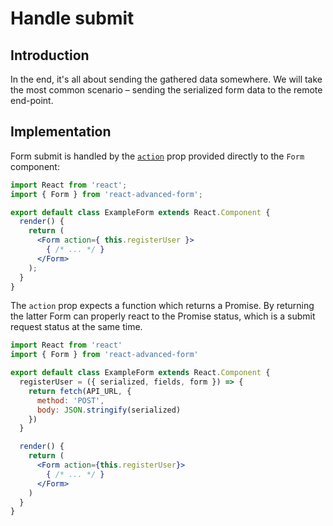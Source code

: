 # Handle submit

## Introduction

In the end, it's all about sending the gathered data somewhere. We will take the most common scenario – sending the serialized form data to the remote end-point.

## Implementation

Form submit is handled by the [`action`](../components/form/props/action.md) prop provided directly to the `Form` component:

```jsx
import React from 'react';
import { Form } from 'react-advanced-form';

export default class ExampleForm extends React.Component {
  render() {
    return (
      <Form action={ this.registerUser }>
        { /* ... */ }
      </Form>
    );
  }
}
```

The `action` prop expects a function which returns a Promise. By returning the latter Form can properly react to the Promise status, which is a submit request status at the same time.

```jsx
import React from 'react'
import { Form } from 'react-advanced-form'

export default class ExampleForm extends React.Component {
  registerUser = ({ serialized, fields, form }) => {
    return fetch(API_URL, {
      method: 'POST',
      body: JSON.stringify(serialized)
    })
  }

  render() {
    return (
      <Form action={this.registerUser}>
        { /* ... */ }
      </Form>
    )
  }
}
```

